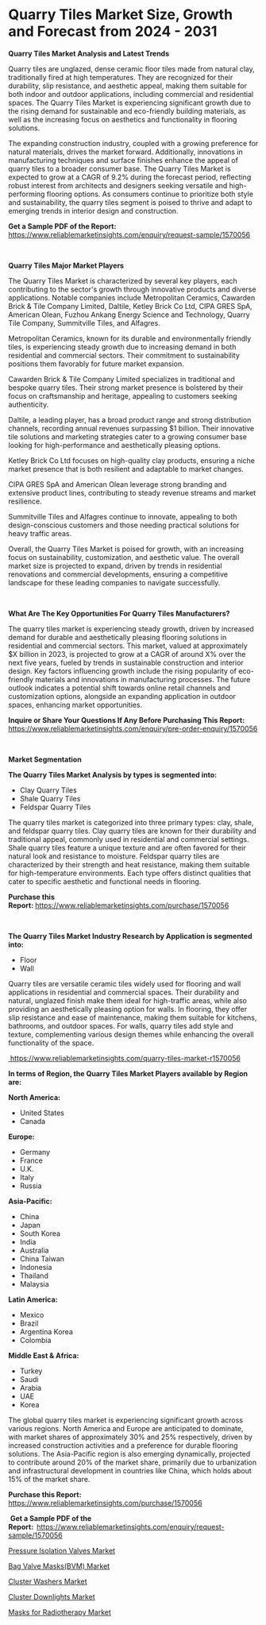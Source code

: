 <p><h1>Quarry Tiles Market Size, Growth and Forecast from 2024 - 2031</h1></p><p><strong>Quarry Tiles Market Analysis and Latest Trends</strong></p>
<p><p>Quarry tiles are unglazed, dense ceramic floor tiles made from natural clay, traditionally fired at high temperatures. They are recognized for their durability, slip resistance, and aesthetic appeal, making them suitable for both indoor and outdoor applications, including commercial and residential spaces. The Quarry Tiles Market is experiencing significant growth due to the rising demand for sustainable and eco-friendly building materials, as well as the increasing focus on aesthetics and functionality in flooring solutions. </p><p>The expanding construction industry, coupled with a growing preference for natural materials, drives the market forward. Additionally, innovations in manufacturing techniques and surface finishes enhance the appeal of quarry tiles to a broader consumer base. The Quarry Tiles Market is expected to grow at a CAGR of 9.2% during the forecast period, reflecting robust interest from architects and designers seeking versatile and high-performing flooring options. As consumers continue to prioritize both style and sustainability, the quarry tiles segment is poised to thrive and adapt to emerging trends in interior design and construction.</p></p>
<p><strong>Get a Sample PDF of the Report:&nbsp;</strong> <a href="https://www.reliablemarketinsights.com/enquiry/request-sample/1570056?utm_campaign=1584&utm_medium=2&utm_source=Github&utm_content=ia&utm_term=14102024&utm_id=quarry-tiles">https://www.reliablemarketinsights.com/enquiry/request-sample/1570056</a></p>
<p>&nbsp;</p>
<p><strong>Quarry Tiles Major Market Players</strong></p>
<p><p>The Quarry Tiles Market is characterized by several key players, each contributing to the sector's growth through innovative products and diverse applications. Notable companies include Metropolitan Ceramics, Cawarden Brick & Tile Company Limited, Daltile, Ketley Brick Co Ltd, CIPA GRES SpA, American Olean, Fuzhou Ankang Energy Science and Technology, Quarry Tile Company, Summitville Tiles, and Alfagres.</p><p>Metropolitan Ceramics, known for its durable and environmentally friendly tiles, is experiencing steady growth due to increasing demand in both residential and commercial sectors. Their commitment to sustainability positions them favorably for future market expansion.</p><p>Cawarden Brick & Tile Company Limited specializes in traditional and bespoke quarry tiles. Their strong market presence is bolstered by their focus on craftsmanship and heritage, appealing to customers seeking authenticity. </p><p>Daltile, a leading player, has a broad product range and strong distribution channels, recording annual revenues surpassing $1 billion. Their innovative tile solutions and marketing strategies cater to a growing consumer base looking for high-performance and aesthetically pleasing options.</p><p>Ketley Brick Co Ltd focuses on high-quality clay products, ensuring a niche market presence that is both resilient and adaptable to market changes. </p><p>CIPA GRES SpA and American Olean leverage strong branding and extensive product lines, contributing to steady revenue streams and market resilience. </p><p>Summitville Tiles and Alfagres continue to innovate, appealing to both design-conscious customers and those needing practical solutions for heavy traffic areas.</p><p>Overall, the Quarry Tiles Market is poised for growth, with an increasing focus on sustainability, customization, and aesthetic value. The overall market size is projected to expand, driven by trends in residential renovations and commercial developments, ensuring a competitive landscape for these leading companies to navigate successfully.</p></p>
<p>&nbsp;</p>
<p><strong>What Are The Key Opportunities For Quarry Tiles Manufacturers?</strong></p>
<p><p>The quarry tiles market is experiencing steady growth, driven by increased demand for durable and aesthetically pleasing flooring solutions in residential and commercial sectors. This market, valued at approximately $X billion in 2023, is projected to grow at a CAGR of around X% over the next five years, fueled by trends in sustainable construction and interior design. Key factors influencing growth include the rising popularity of eco-friendly materials and innovations in manufacturing processes. The future outlook indicates a potential shift towards online retail channels and customization options, alongside an expanding application in outdoor spaces, enhancing market opportunities.</p></p>
<p><strong>Inquire or Share Your Questions If Any Before Purchasing This Report:</strong> <a href="https://www.reliablemarketinsights.com/enquiry/pre-order-enquiry/1570056?utm_campaign=1584&utm_medium=2&utm_source=Github&utm_content=ia&utm_term=14102024&utm_id=quarry-tiles">https://www.reliablemarketinsights.com/enquiry/pre-order-enquiry/1570056</a></p>
<p>&nbsp;</p>
<p><strong>Market Segmentation</strong></p>
<p><strong>The Quarry Tiles Market Analysis by types is segmented into:</strong></p>
<p><ul><li>Clay Quarry Tiles</li><li>Shale Quarry Tiles</li><li>Feldspar Quarry Tiles</li></ul></p>
<p><p>The quarry tiles market is categorized into three primary types: clay, shale, and feldspar quarry tiles. Clay quarry tiles are known for their durability and traditional appeal, commonly used in residential and commercial settings. Shale quarry tiles feature a unique texture and are often favored for their natural look and resistance to moisture. Feldspar quarry tiles are characterized by their strength and heat resistance, making them suitable for high-temperature environments. Each type offers distinct qualities that cater to specific aesthetic and functional needs in flooring.</p></p>
<p><strong>Purchase this Report:&nbsp;</strong><a href="https://www.reliablemarketinsights.com/purchase/1570056?utm_campaign=1584&utm_medium=2&utm_source=Github&utm_content=ia&utm_term=14102024&utm_id=quarry-tiles">https://www.reliablemarketinsights.com/purchase/1570056</a></p>
<p>&nbsp;</p>
<p><strong>The Quarry Tiles Market Industry Research by Application is segmented into:</strong></p>
<p><ul><li>Floor</li><li>Wall</li></ul></p>
<p><p>Quarry tiles are versatile ceramic tiles widely used for flooring and wall applications in residential and commercial spaces. Their durability and natural, unglazed finish make them ideal for high-traffic areas, while also providing an aesthetically pleasing option for walls. In flooring, they offer slip resistance and ease of maintenance, making them suitable for kitchens, bathrooms, and outdoor spaces. For walls, quarry tiles add style and texture, complementing various design themes while enhancing the overall functionality of the space.</p></p>
<p><a href="https://www.reliablemarketinsights.com/quarry-tiles-market-r1570056?utm_campaign=1584&utm_medium=2&utm_source=Github&utm_content=ia&utm_term=14102024&utm_id=quarry-tiles">&nbsp;https://www.reliablemarketinsights.com/quarry-tiles-market-r1570056</a></p>
<p><strong>In terms of Region, the Quarry Tiles Market Players available by Region are:</strong></p>
<p>
    <p> <strong> North America: </strong>
        <ul>
            <li>United States</li>
            <li>Canada</li>
        </ul>
        </p> 
    <p> <strong> Europe: </strong>
        <ul>
            <li>Germany</li>
            <li>France</li>
            <li>U.K.</li>
            <li>Italy</li>
            <li>Russia</li>
        </ul>
        </p> 
    <p> <strong> Asia-Pacific: </strong>
        <ul>
            <li>China</li>
            <li>Japan</li>
            <li>South Korea</li>
            <li>India</li>
            <li>Australia</li>
            <li>China Taiwan</li>
            <li>Indonesia</li>
            <li>Thailand</li>
            <li>Malaysia</li>
        </ul>
        </p> 
    <p> <strong> Latin America: </strong>
        <ul>
            <li>Mexico</li>
            <li>Brazil</li>
            <li>Argentina Korea</li>
            <li>Colombia</li>
        </ul>
        </p> 
    <p> <strong> Middle East & Africa: </strong>
        <ul>
            <li>Turkey</li>
            <li>Saudi</li>
            <li>Arabia</li>
            <li>UAE</li>
            <li>Korea</li>
        </ul>
    </p>
    </p>
<p><p>The global quarry tiles market is experiencing significant growth across various regions. North America and Europe are anticipated to dominate, with market shares of approximately 30% and 25% respectively, driven by increased construction activities and a preference for durable flooring solutions. The Asia-Pacific region is also emerging dynamically, projected to contribute around 20% of the market share, primarily due to urbanization and infrastructural development in countries like China, which holds about 15% of the market share.</p></p>
<p><strong>Purchase this Report: </strong><a href="https://www.reliablemarketinsights.com/purchase/1570056?utm_campaign=1584&utm_medium=2&utm_source=Github&utm_content=ia&utm_term=14102024&utm_id=quarry-tiles">https://www.reliablemarketinsights.com/purchase/1570056</a></p>
<p>&nbsp;<strong>Get a Sample PDF of the Report:&nbsp;&nbsp;</strong><a href="https://www.reliablemarketinsights.com/enquiry/request-sample/1570056?utm_campaign=1584&utm_medium=2&utm_source=Github&utm_content=ia&utm_term=14102024&utm_id=quarry-tiles">https://www.reliablemarketinsights.com/enquiry/request-sample/1570056</a></p>
<p><strong></strong></p>
<p><p><a href="https://www.linkedin.com/pulse/pressure-isolation-valves-market-research-report-forecast-y1kie?trk=public_post_embed_feed-article-content&utm_campaign=1584&utm_medium=2&utm_source=Github&utm_content=ia&utm_term=14102024&utm_id=quarry-tiles">Pressure Isolation Valves Market</a></p><p><a href="https://www.linkedin.com/pulse/bag-valve-masksbvm-market-evolution-future-outlook-forecasting-1vwec?trk=public_post_embed_feed-article-content&utm_campaign=1584&utm_medium=2&utm_source=Github&utm_content=ia&utm_term=14102024&utm_id=quarry-tiles">Bag Valve Masks(BVM) Market</a></p><p><a href="https://www.linkedin.com/pulse/cluster-washers-market-ecosystem-competitive-landscape-8fpce?trk=public_post_embed_feed-article-content&utm_campaign=1584&utm_medium=2&utm_source=Github&utm_content=ia&utm_term=14102024&utm_id=quarry-tiles">Cluster Washers Market</a></p><p><a href="https://www.linkedin.com/pulse/future-trends-global-cluster-downlights-market-insights-analysis-9ze9e?trk=public_post_embed_feed-article-content&utm_campaign=1584&utm_medium=2&utm_source=Github&utm_content=ia&utm_term=14102024&utm_id=quarry-tiles">Cluster Downlights Market</a></p><p><a href="https://www.linkedin.com/pulse/masks-radiotherapy-market-strategic-insights-product-evolution-bspcc?trk=public_post_embed_feed-article-content&utm_campaign=1584&utm_medium=2&utm_source=Github&utm_content=ia&utm_term=14102024&utm_id=quarry-tiles">Masks for Radiotherapy Market</a></p></p>